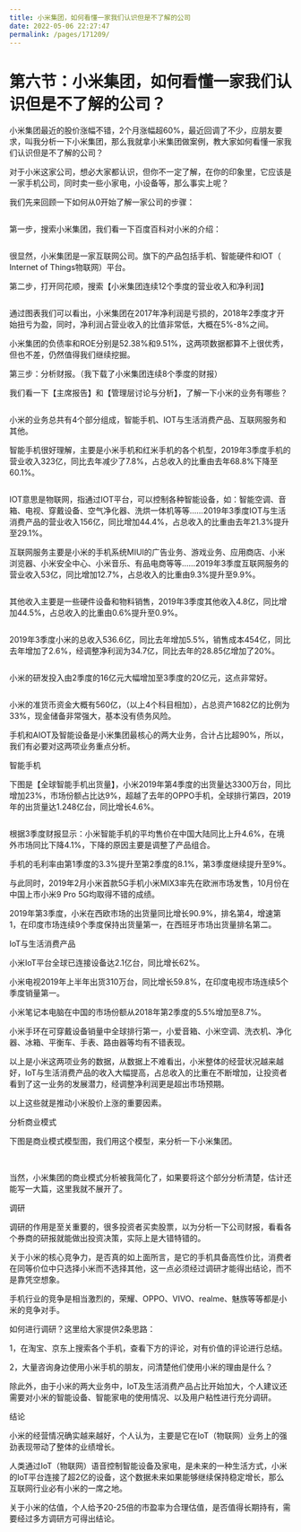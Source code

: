 ```yaml
---
title: 小米集团，如何看懂一家我们认识但是不了解的公司
date: 2022-05-06 22:27:47
permalink: /pages/171209/
---
```

# 第六节：小米集团，如何看懂一家我们认识但是不了解的公司？

小米集团最近的股价涨幅不错，2个月涨幅超60%，最近回调了不少，应朋友要求，叫我分析一下小米集团，那么我就拿小米集团做案例，教大家如何看懂一家我们认识但是不了解的公司？

对于小米这家公司，想必大家都认识，但你不一定了解，在你的印象里，它应该是一家手机公司，同时卖一些小家电，小设备等，那么事实上呢？

我们先来回顾一下如何从0开始了解一家公司的步骤：

<img :src="$withBase('/images/xiaomi/1.jpg')" >

第一步，搜索小米集团，我们看一下百度百科对小米的介绍：

<img :src="$withBase('/images/xiaomi/2.jpg')" >

很显然，小米集团是一家互联网公司。旗下的产品包括手机、智能硬件和IOT（ Internet of Things物联网）平台。

第二步，打开同花顺，搜索【小米集团连续12个季度的营业收入和净利润】

<img :src="$withBase('/images/xiaomi/3.jpg')" >

通过图表我们可以看出，小米集团在2017年净利润是亏损的，2018年2季度才开始扭亏为盈，同时，净利润占营业收入的比值非常低，大概在5%-8%之间。

小米集团的负债率和ROE分别是52.38%和9.51%，这两项数据都算不上很优秀，但也不差，仍然值得我们继续挖掘。

第三步：分析财报。（我下载了小米集团连续8个季度的财报）

我们看一下【主席报告】和【管理层讨论与分析】，了解一下小米的业务有哪些？

<img :src="$withBase('/images/xiaomi/4.jpg')" >

小米的业务总共有4个部分组成，智能手机、IOT与生活消费产品、互联网服务和其他。

智能手机很好理解，主要是小米手机和红米手机的各个机型，2019年3季度手机的营业收入323亿，同比去年减少了7.8%，占总收入的比重由去年68.8%下降至60.1%。

<img :src="$withBase('/images/xiaomi/5.jpg')" >

IOT意思是物联网，指通过IOT平台，可以控制各种智能设备，如：智能空调、音箱、电视、穿戴设备、空气净化器、洗烘一体机等等……2019年3季度IOT与生活消费产品的营业收入156亿，同比增加44.4%，占总收入的比重由去年21.3%提升至29.1%。
<img :src="$withBase('/images/xiaomi/6.jpg')" >


互联网服务主要是小米的手机系统MIUI的广告业务、游戏业务、应用商店、小米浏览器、小米安全中心、小米音乐、有品电商等等……2019年3季度互联网服务的营业收入53亿，同比增加12.7%，占总收入的比重由9.3%提升至9.9%。

<img :src="$withBase('/images/xiaomi/7.jpg')" >

其他收入主要是一些硬件设备和物料销售，2019年3季度其他收入4.8亿，同比增加44.5%，占总收入的比重由0.6%提升至0.9%。

<img :src="$withBase('/images/xiaomi/8.jpg')" >

2019年3季度小米的总收入536.6亿，同比去年增加5.5%，销售成本454亿，同比去年增加了2.6%，经调整净利润为34.7亿，同比去年的28.85亿增加了20%。

<img :src="$withBase('/images/xiaomi/9.jpg')" >

小米的研发投入由2季度的16亿元大幅增加至3季度的20亿元，这点非常好。

<img :src="$withBase('/images/xiaomi/10.jpg')" >

小米的准货币资金大概有560亿，（以上4个科目相加），占总资产1682亿的比例为33%，现金储备非常强大，基本没有债务风险。

手机和AIOT及智能设备是小米集团最核心的两大业务，合计占比超90%，所以，我们有必要对这两项业务重点分析。

智能手机

下图是【全球智能手机出货量】，小米2019年第4季度的出货量达3300万台，同比增加23%，市场份额占比达9%，超越了去年的OPPO手机，全球排行第四，2019年的出货量达1.248亿台，同比增长4.6%。
<img :src="$withBase('/images/xiaomi/11.jpg')" >

<img :src="$withBase('/images/xiaomi/12.jpg')" >


根据3季度财报显示：小米智能手机的平均售价在中国大陆同比上升4.6%，在境外市场同比下降4.1%，下降的原因主要是调整了产品组合。

手机的毛利率由第1季度的3.3%提升至第2季度的8.1%，第3季度继续提升至9%。

与此同时，2019年2月小米首款5G手机小米MIX3率先在欧洲市场发售，10月份在中国上市小米9 Pro 5G均取得不错的成绩。

2019年第3季度，小米在西欧市场的出货量同比增长90.9%，排名第4，增速第1，在印度市场连续9个季度保持出货量第一，在西班牙市场出货量排名第二。

IoT与生活消费产品

小米IoT平台全球已连接设备达2.1亿台，同比增长62%。

小米电视2019年上半年出货310万台，同比增长59.8%，在印度电视市场连续5个季度销量第一。

小米笔记本电脑在中国的市场份额从2018年第2季度的5.5%增加至8.7%。

小米手环在可穿戴设备销量中全球排行第一，小爱音箱、小米空调、洗衣机、净化器、冰箱、平衡车、手表、路由器等均有不错表现。

以上是小米这两项业务的数据，从数据上不难看出，小米整体的经营状况越来越好，IoT与生活消费产品的收入大幅提高，占总收入的比重在不断增加，让投资者看到了这一业务的发展潜力，经调整净利润更是超出市场预期。

以上这些就是推动小米股价上涨的重要因素。

分析商业模式

下图是商业模式模型图，我们用这个模型，来分析一下小米集团。




<img :src="$withBase('/images/xiaomi/13.jpg')" >

<img :src="$withBase('/images/xiaomi/14.jpg')" >


当然，小米集团的商业模式分析被我简化了，如果要将这个部分分析清楚，估计还能写一大篇，这里我就不展开了。

调研

调研的作用是至关重要的，很多投资者买卖股票，以为分析一下公司财报，看看各个券商的研报就能做出投资决策，实际上是大错特错的。

关于小米的核心竞争力，是否真的如上面所言，是它的手机具备高性价比，消费者在同等价位中只选择小米而不选择其他，这一点必须经过调研才能得出结论，而不是靠凭空想象。

手机行业的竞争是相当激烈的，荣耀、OPPO、VIVO、realme、魅族等等都是小米的竞争对手。

如何进行调研？这里给大家提供2条思路：

1，在淘宝、京东上搜索各个手机，查看下方的评论，对有价值的评论进行总结。

2，大量咨询身边使用小米手机的朋友，问清楚他们使用小米的理由是什么？

除此外，由于小米的两大业务中，IoT及生活消费产品占比开始加大，个人建议还需要对小米的智能设备、智能家电的使用情况、以及用户粘性进行充分调研。

结论

小米的经营情况确实越来越好，个人认为，主要是它在IoT（物联网）业务上的强劲表现带动了整体的业绩增长。

人类通过IoT（物联网）语音控制智能设备及家电，是未来的一种生活方式，小米的IoT平台连接了超2亿的设备，这个数据未来如果能够继续保持稳定增长，那么互联网行业必有小米的一席之地。

关于小米的估值，个人给予20-25倍的市盈率为合理估值，是否值得长期持有，需要经过多方调研方可得出结论。
